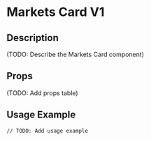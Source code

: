 # Markets Card V1

## Description

(TODO: Describe the Markets Card component)

## Props

(TODO: Add props table)

## Usage Example

```tsx
// TODO: Add usage example
``` 